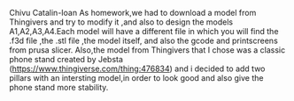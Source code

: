 Chivu Catalin-Ioan
As homework,we had to download a model from Thingivers and try to modify it ,and also to design the models A1,A2,A3,A4.Each model will have a different file in which you will find the .f3d file ,the .stl file ,the model itself, and also the gcode and printscreens from prusa slicer.
Also,the model from Thingivers that I chose was a classic phone stand created by Jebsta (https://www.thingiverse.com/thing:476834) and i decided to add two pillars with an intersting model,in order to look good and also give the phone stand more stability. 
